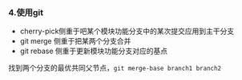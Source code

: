 ### 4.使用git

+ cherry-pick侧重于吧某个模块功能分支中的某次提交应用到主干分支
+ git merge 侧重于把某两个分支合并
+ git rebase 侧重于更新模块功能分支对应的基点

找到两个分支的最优共同父节点，``git merge-base branch1 branch2``

